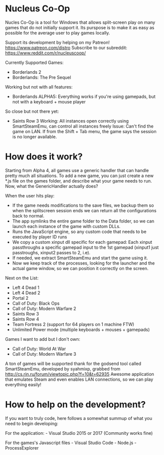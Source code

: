 # Nucleus Co-Op
Nucles Co-Op is a tool for Windows that allows split-screen play on many games that do not initially support it.
Its purspose is to make it as easy as possible for the average user to play games locally.

Support its development by helping on my Patreon! https://www.patreon.com/distro
Subscribe to our subreddit: https://www.reddit.com/r/nucleuscoop/


Currently Supported Games:

- Borderlands 2
- Borderlands: The Pre Sequel

Working but not with all features:
- Borderlands
	ALPHA5: Everything works if you're using gamepads, but not with a keyboard + mouse player


So close but not there yet:

- Saints Row 3
	Working: All instances open correctly using SmartSteamEmu, can control all instances freely
	Issue: Can't find the game on LAN. If from the Shift + Tab menu, the game says the session is no longer available.


# How does it work?
Starting from Alpha 4, all games use a generic handler that can handle pretty much all situations.
To add a new game, you can just create a new *.js file on the games folder, and describe what your game needs to run.
Now, what the GenericHandler actually does?

When the user hits play:
- If the game needs modifications to the save files, we backup them so when the splitscreen session ends we can return all the configurations back to normal.
- The app symlinks the entire game folder to the Data folder, so we can launch each instance of the game with custom DLLs.
- Runs the JavaScript engine, so any custom code that needs to be executed by player ID runs
- We copy a custom xinput dll specific for each gamepad: Each xinput passthroughs a specific gamepad input to the 1st gamepad (xinput1 just passtroughs, xinput2 passes to 2, i.e).
- If needed, we extract SmartSteamEmu and start the game using it.
- Now we keep track of the processes, looking for the launcher and the actual game window, so we can position it correctly on the screen.



Next on the List:

- Left 4 Dead 1
- Left 4 Dead 2
- Portal 2
- Call of Duty: Black Ops
- Call of Duty: Modern Warfare 2
- Saints Row 3
- Saints Row 4
- Team Fortress 2 (support for 64 players on 1 machine FTW)
- Unlimited Power mode (multiple keyboards + mouses + gamepads)

Games I want to add but I don't own:

- Call of Duty: World At War
- Call of Duty: Modern Warfare 3


A ton of games will be supported thank for the godsend tool called SmartSteamEmu, developed by syahmixp,  grabbed from http://cs.rin.ru/forum/viewtopic.php?f=10&t=62935 
Awesome application that emulates Steam and even enables LAN connections, so we can play everything easily!


# How to help on the development?
If you want to truly code, here follows a somewhat summup of what you need to begin developing:

For the application:
	- Visual Studio 2015 or 2017 (Community works fine)

For the games's Javascript files
	- Visual Studio Code
	- Node.js
	- ProcessExplorer